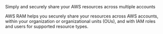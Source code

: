 ## 

Simply and securely share your AWS resources across multiple accounts

AWS RAM helps you securely share your resources across AWS accounts, within your organization or organizational units (OUs), and with IAM roles and users for supported resource types.

